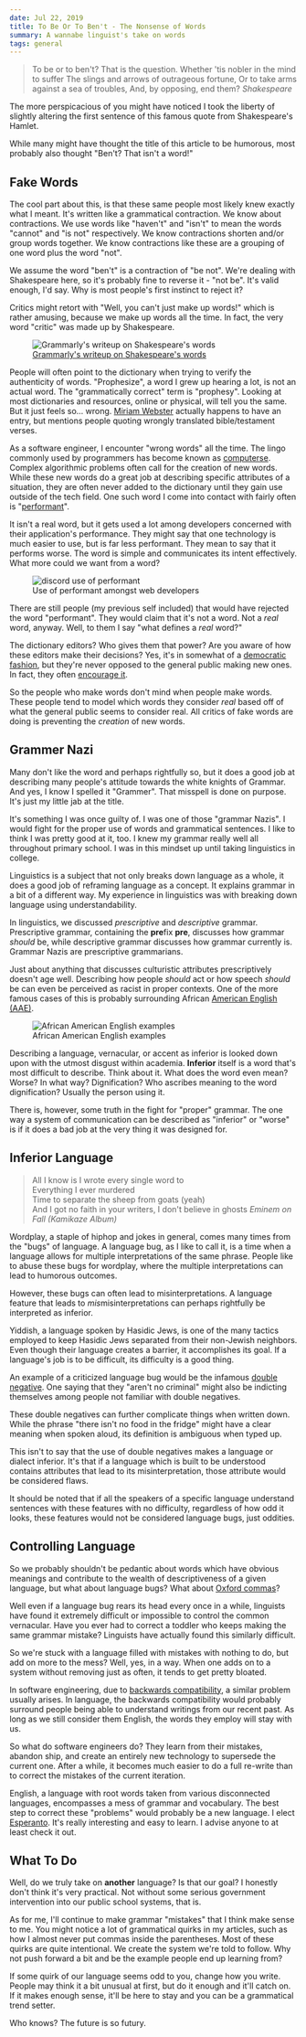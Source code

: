 ```yaml
---
date: Jul 22, 2019
title: To Be Or To Ben't - The Nonsense of Words
summary: A wannabe linguist's take on words
tags: general
---
```


> To be or to ben't? That is the question. Whether 'tis nobler in the mind to suffer The slings and arrows of outrageous fortune, Or to take arms against a sea of troubles, And, by opposing, end them?
> <cite>Shakespeare</cite>

The more perspicacious of you might have noticed I took the liberty of slightly altering the first sentence of this famous quote from Shakespeare's Hamlet.

While many might have thought the title of this article to be humorous, most probably also thought "Ben't? That isn't a word!"

## Fake Words

The cool part about this, is that these same people most likely knew exactly what I meant. It's written like a grammatical contraction. We know about contractions. We use words like "haven't" and "isn't" to mean the words "cannot" and "is not" respectively. We know contractions shorten and/or group words together. We know contractions like these are a grouping of one word plus the word "not".

We assume the word "ben't" is a contraction of "be not". We're dealing with Shakespeare here, so it's probably fine to reverse it - "not be". It's valid enough, I'd say. Why is most people's first instinct to reject it?

Critics might retort with "Well, you can't just make up words!" which is rather amusing, because we make up words all the time. In fact, the very word "critic" was made up by Shakespeare.

<figure>
  <img src="https://contenthub-static.grammarly.com/blog/wp-content/uploads/2014/04/blog63.jpg" alt="Grammarly's writeup on Shakespeare's words"> 
  <figcaption>
    <a href="https://www.grammarly.com/blog/15-words-invented-by-shakespeare/">Grammarly's writeup on Shakespeare's words</a>
  </figcaption>
</figure>

People will often point to the dictionary when trying to verify the authenticity of words. "Prophesize", a word I grew up hearing a lot, is not an actual word. The "grammatically correct" term is "prophesy". Looking at most dictionaries and resources, online or physical, will tell you the same. But it just feels so... wrong. [Miriam Webster](https://www.merriam-webster.com/dictionary/prophesize) actually happens to have an entry, but mentions people quoting wrongly translated bible/testament verses.

As a software engineer, I encounter "wrong words" all the time. The lingo commonly used by programmers has become known as [computerse](https://www.merriam-webster.com/dictionary/computerese). Complex algorithmic problems often call for the creation of new words. While these new words do a great job at describing specific attributes of a situation, they are often never added to the dictionary until they gain use outside of the tech field. One such word I come into contact with fairly often is "[performant](https://en.wiktionary.org/wiki/performant)".

It isn't a real word, but it gets used a lot among developers concerned with their application's performance. They might say that one technology is much easier to use, but is far less performant. They mean to say that it performs worse. The word is simple and communicates its intent effectively. What more could we want from a word?

<figure>
  <img src="https://i.imgur.com/k78WCwW.jpg" alt="discord use of performant"> 
  <figcaption>
    Use of performant amongst web developers
  </figcaption>
</figure>

There are still people (my previous self included) that would have rejected the word "performant". They would claim that it's not a word. Not a _real_ word, anyway. Well, to them I say "what defines a _real_ word?"

The dictionary editors? Who gives them that power? Are you aware of how these editors make their decisions? Yes, it's in somewhat of a [democratic fashion](https://www.merriam-webster.com/help/faq-words-into-dictionary), but they're never opposed to the general public making new ones. In fact, they often [encourage it](https://www.ted.com/talks/erin_mckean_go_ahead_make_up_new_words).

So the people who make words don't mind when people make words. These people tend to model which words they consider _real_ based off of what the general public seems to consider real. All critics of fake words are doing is preventing the _creation_ of new words.

## Grammer Nazi

Many don't like the word and perhaps rightfully so, but it does a good job at describing many people's attitude towards the white knights of Grammar. And yes, I know I spelled it "Grammer". That misspell is done on purpose. It's just my little jab at the title.

It's something I was once guilty of. I was one of those "grammar Nazis". I would fight for the proper use of words and grammatical sentences. I like to think I was pretty good at it, too. I knew my grammar really well all throughout primary school. I was in this mindset up until taking linguistics in college.

Linguistics is a subject that not only breaks down language as a whole, it does a good job of reframing language as a concept. It explains grammar in a bit of a different way. My experience in linguistics was with breaking down language using understandability.

In linguistics, we discussed _prescriptive_ and _descriptive_ grammar. Prescriptive grammar, containing the **pre**fix **pre**, discusses how grammar _should_ be, while descriptive grammar discusses how grammar currently is. Grammar Nazis are prescriptive grammarians.

Just about anything that discusses culturistic attributes prescriptively doesn't age well. Describing how people _should_ act or how speech _should_ be can even be perceived as racist in proper contexts. One of the more famous cases of this is probably surrounding African [American English (AAE)](https://en.wikipedia.org/wiki/African-American_Vernacular_English).

<figure>
  <img src="https://present5.com/docs//african_american_english_-_yamanova_images/african_american_english_-_yamanova_12.jpg" alt="African American English examples"> 
  <figcaption>
    <a src="https://pubs.asha.org/doi/10.1044/cds15.2.33">African American English examples</a>
  </figcaption>
</figure>

Describing a language, vernacular, or accent as inferior is looked down upon with the utmost disgust within academia. **Inferior** itself is a word that's most difficult to describe. Think about it. What does the word even mean? Worse? In what way? Dignification? Who ascribes meaning to the word dignification? Usually the person using it.

There is, however, some truth in the fight for "proper" grammar. The one way a system of communication can be described as "inferior" or "worse" is if it does a bad job at the very thing it was designed for.

## Inferior Language

> All I know is I wrote every single word to  
> Everything I ever murdered  
> Time to separate the sheep from goats (yeah)  
> And I got no faith in your writers, I don't believe in ghosts
> <cite>Eminem on Fall (Kamikaze Album)</cite>

Wordplay, a staple of hiphop and jokes in general, comes many times from the "bugs" of language. A language bug, as I like to call it, is a time when a language allows for multiple interpretations of the same phrase. People like to abuse these bugs for wordplay, where the multiple interpretations can lead to humorous outcomes.

However, these bugs can often lead to misinterpretations. A language feature that leads to *mis*misinterpretations can perhaps rightfully be interpreted as inferior.

Yiddish, a language spoken by Hasidic Jews, is one of the many tactics employed to keep Hasidic Jews separated from their non-Jewish neighbors. Even though their language creates a barrier, it accomplishes its goal. If a language's job is to be difficult, its difficulty is a good thing.

An example of a criticized language bug would be the infamous [double negative](https://www.grammarly.com/blog/3-things-you-must-know-about-double-negatives/). One saying that they "aren't no criminal" might also be indicting themselves among people not familiar with double negatives.

These double negatives can further complicate things when written down. While the phrase "there isn't no food in the fridge" might have a clear meaning when spoken aloud, its definition is ambiguous when typed up.

This isn't to say that the use of double negatives makes a language or dialect inferior. It's that if a language which is built to be understood contains attributes that lead to its misinterpretation, those attribute would be considered flaws.

It should be noted that if all the speakers of a specific language understand sentences with these features with no difficulty, regardless of how odd it looks, these features would not be considered language bugs, just oddities.

## Controlling Language

So we probably shouldn't be pedantic about words which have obvious meanings and contribute to the wealth of descriptiveness of a given language, but what about language bugs? What about [Oxford commas](https://en.wikipedia.org/wiki/Serial_comma)?

Well even if a language bug rears its head every once in a while, linguists have found it extremely difficult or impossible to control the common vernacular. Have you ever had to correct a toddler who keeps making the same grammar mistake? Linguists have actually found this similarly difficult.

So we're stuck with a language filled with mistakes with nothing to do, but add on more to the mess? Well, yes, in a way. When one adds on to a system without removing just as often, it tends to get pretty bloated.

In software engineering, due to [backwards compatibility](https://en.wikipedia.org/wiki/Backward_compatibility), a similar problem usually arises. In language, the backwards compatibility would probably surround people being able to understand writings from our recent past. As long as we still consider them English, the words they employ will stay with us.

So what do software engineers do? They learn from their mistakes, abandon ship, and create an entirely new technology to supersede the current one. After a while, it becomes much easier to do a full re-write than to correct the mistakes of the current iteration.

English, a language with root words taken from various disconnected languages, encompasses a mess of grammar and vocabulary. The best step to correct these "problems" would probably be a new language. I elect [Esperanto](https://en.wikipedia.org/wiki/Esperanto). It's really interesting and easy to learn. I advise anyone to at least check it out.

## What To Do

Well, do we truly take on **another** language? Is that our goal? I honestly don't think it's very practical. Not without some serious government intervention into our public school systems, that is.

As for me, I'll continue to make grammar "mistakes" that I think make sense to me. You might notice a lot of grammatical quirks in my articles, such as how I almost never put commas inside the parentheses. Most of these quirks are quite intentional. We create the system we're told to follow. Why not push forward a bit and be the example people end up learning from?

If some quirk of our language seems odd to you, change how you write. People may think it a bit unusual at first, but do it enough and it'll catch on. If it makes enough sense, it'll be here to stay and you can be a grammatical trend setter.

Who knows? The future is so futury.